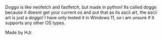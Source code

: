 Doggo is like neofetch and fastfetch, but made in python!
Its called doggo because it doesnt get your current os and put that as its ascii art, the ascii art is just a doggo!
I have only tested it in Windows 11, so i am unsure if it supports any other OS types.

Made by HJr.
